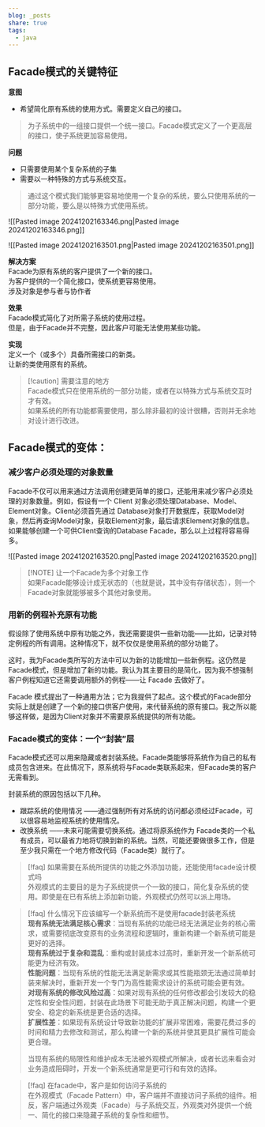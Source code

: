 ```yaml
---  
blog: _posts  
share: true  
tags:  
  - java  
---  
```

## Facade模式的关键特征  
  
**意图**  
- 希望简化原有系统的使用方式。需要定义自己的接口。  
> 为子系统中的一组接口提供一个统一接口。Facade模式定义了一个更高层的接口，使子系统更加容易使用。  
  
**问题**  
- 只需要使用某个复杂系统的子集  
- 需要以一种特殊的方式与系统交互。  
> 通过这个模式我们能够更容易地使用一个复杂的系统，要么只使用系统的一部分功能，要么是以特殊方式使用系统。  
  
![[Pasted image 20241202163346.png|Pasted image 20241202163346.png]]  
  
![[Pasted image 20241202163501.png|Pasted image 20241202163501.png]]  
  
**解决方案**  
Facade为原有系统的客户提供了一个新的接口。  
为客户提供的一个简化接口，使系统更容易使用。  
涉及对象是参与者与协作者  
  
**效果**  
Facade模式简化了对所需子系统的使用过程。  
但是，由于Facade并不完整，因此客户可能无法使用某些功能。  
  
**实现**  
定义一个（或多个）具备所需接口的新类。  
让新的类使用原有的系统。  
  
> [!caution] 需要注意的地方  
> Facade模式只在使用系统的一部分功能，或者在以特殊方式与系统交互时才有效。  
> 如果系统的所有功能都需要使用，那么除非最初的设计很糟，否则并无余地对设计进行改进。  
  
## Facade模式的变体：  
  
### 减少客户必须处理的对象数量  
  
Facade不仅可以用来通过方法调用创建更简单的接口，还能用来减少客户必须处理的对象数量。例如，假设有一个 Client 对象必须处理Database、Model、Element对象。Client必须首先通过 Database对象打开数据库，获取Model对象，然后再查询Model对象，获取Element对象，最后请求Element对象的信息。如果能够创建一个可供Client查询的Database Facade，那么以上过程将容易得多。  
  
![[Pasted image 20241202163520.png|Pasted image 20241202163520.png]]  
  
> [!NOTE] 让一个Facade为多个对象工作  
> 如果Facade能够设计成无状态的（也就是说，其中没有存储状态），则一个Facade对象就能够被多个其他对象使用。  
  
### 用新的例程补充原有功能  
  
假设除了使用系统中原有功能之外，我还需要提供一些新功能——比如，记录对特定例程的所有调用。这种情况下，就不仅仅是使用系统的部分功能了。  
  
这时，我为Facade类所写的方法中可以为新的功能增加一些新例程。这仍然是Facade模式，但是增加了新的功能。我认为其主要目的是简化，因为我不想强制客户例程知道它还需要调用额外的例程——让 Facade 去做好了。  
  
Facade 模式提出了一种通用方法；它为我提供了起点。这个模式的Facade部分实际上就是创建了一个新的接口供客户使用，来代替系统的原有接口。我之所以能够这样做，是因为Client对象并不需要原系统提供的所有功能。  
  
### Facade模式的变体：一个“封装”层  
  
Facade模式还可以用来隐藏或者封装系统。Facade类能够将系统作为自己的私有成员包含进来。在此情况下，原系统将与Facade类联系起来，但Facade类的客户无需看到。  
  
封装系统的原因包括以下几种。  
- 跟踪系统的使用情况 ——通过强制所有对系统的访问都必须经过Facade，可以很容易地监视系统的使用情况。  
- 改换系统 ——未来可能需要切换系统。通过将原系统作为 Facade类的一个私有成员，可以最省力地将切换到新的系统。当然，可能还要做很多工作，但是至少我只需在一个地方修改代码（Facade类）就行了。  
  
  
> [!faq] 如果需要在系统所提供的功能之外添加功能，还能使用facade设计模式吗  
> 外观模式的主要目的是为子系统提供一个一致的接口，简化复杂系统的使用。即使是在已有系统上添加新功能，外观模式仍然可以派上用场。  
  
> [!faq] 什么情况下应该编写一个新系统而不是使用facade封装老系统  
> **现有系统无法满足核心需求**：当现有系统的功能已经无法满足业务的核心需求，或需要彻底改变原有的业务流程和逻辑时，重新构建一个新系统可能是更好的选择。  
> **现有系统过于复杂和混乱**：重构或封装成本过高时，重新开发一个新系统可能更为经济有效。  
> **性能问题**：当现有系统的性能无法满足新需求或其性能瓶颈无法通过简单封装来解决时，重新开发一个专门为高性能需求设计的系统可能会更有效。  
> **对现有系统的修改风险过高**：如果对现有系统的任何修改都会引发较大的稳定性和安全性问题，封装在此场景下可能无助于真正解决问题，构建一个更安全、稳定的新系统是更合适的选择。  
> **扩展性差**：如果现有系统设计导致新功能的扩展非常困难，需要花费过多的时间和精力去修改和测试，那么构建一个新的系统并使其更具扩展性可能会更合理。  
>   
> 当现有系统的局限性和维护成本无法被外观模式所解决，或者长远来看会对业务造成阻碍时，开发一个新系统通常是更可行和有效的选择。  
  
> [!faq] 在facade中，客户是如何访问子系统的  
> 在外观模式（Facade Pattern）中，客户端并不直接访问子系统的组件。相反，客户端通过外观类（Facade）与子系统交互，外观类对外提供一个统一、简化的接口来隐藏子系统的复杂性和细节。  
  
